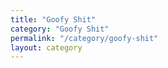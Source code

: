 ```yaml
---
title: "Goofy Shit"
category: "Goofy Shit"
permalink: "/category/goofy-shit"
layout: category
---
```

